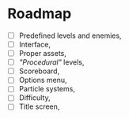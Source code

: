 # Roadmap

-   [ ] Predefined levels and enemies,
-   [ ] Interface,
-   [ ] Proper assets,
-   [ ] _"Procedural"_ levels,
-   [ ] Scoreboard,
-   [ ] Options menu,
-   [ ] Particle systems,
-   [ ] Difficulty,
-   [ ] Title screen,
